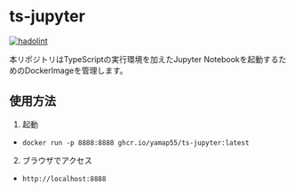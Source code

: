 # ts-jupyter

[![hadolint](https://github.com/yamap55/ts-jupyter/actions/workflows/hadolint.yml/badge.svg?branch=main)](https://github.com/yamap55/ts-jupyter/actions/workflows/hadolint.yml)

本リポジトリはTypeScriptの実行環境を加えたJupyter Notebookを起動するためのDockerImageを管理します。

## 使用方法

1. 起動
  - `docker run -p 8888:8888 ghcr.io/yamap55/ts-jupyter:latest`
2. ブラウザでアクセス
  - `http://localhost:8888`
